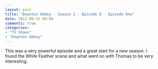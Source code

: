 ```yaml
---
layout: post
title: "Downton Abbey - Season 2 - Episode 8 - Episode One"
date: 2012-08-22 00:00
comments: true
categories:
- "TV Shows"
- "Downton Abbey"
---
```


This was a very powerful episode and a great start for a new
season. I found the White Feather scene and what went on with
Thomas to be very interesting.
